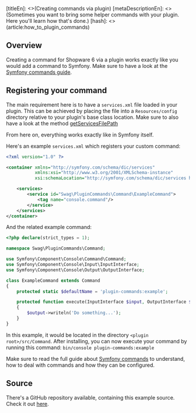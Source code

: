 [titleEn]: <>(Creating commands via plugin)
[metaDescriptionEn]: <>(Sometimes you want to bring some helper commands with your plugin. Here you'll learn how that's done.)
[hash]: <>(article:how_to_plugin_commands)

## Overview

Creating a command for Shopware 6 via a plugin works exactly like you would add a command to Symfony.
Make sure to have a look at the [Symfony commands guide](https://symfony.com/doc/current/console.html#registering-the-command).

## Registering your command

The main requirement here is to have a `services.xml` file loaded in your plugin.
This can be achieved by placing the file into a `Resources/config` directory relative to your plugin's base class location.
Make sure to also have a look at the method [getServicesFilePath](./../60-references-internals/40-plugins/020-plugin-base-class.md#getServicesFilePath)

From here on, everything works exactly like in Symfony itself.

Here's an example `services.xml` which registers your custom command:

```xml
<?xml version="1.0" ?>

<container xmlns="http://symfony.com/schema/dic/services"
           xmlns:xsi="http://www.w3.org/2001/XMLSchema-instance"
           xsi:schemaLocation="http://symfony.com/schema/dic/services http://symfony.com/schema/dic/services/services-1.0.xsd">

    <services>
        <service id="Swag\PluginCommands\Command\ExampleCommand">
            <tag name="console.command"/>
        </service>
    </services>
</container>
```

And the related example command:
```php
<?php declare(strict_types = 1);

namespace Swag\PluginCommands\Command;

use Symfony\Component\Console\Command\Command;
use Symfony\Component\Console\Input\InputInterface;
use Symfony\Component\Console\Output\OutputInterface;

class ExampleCommand extends Command
{
    protected static $defaultName = 'plugin-commands:example';

    protected function execute(InputInterface $input, OutputInterface $output)
    {
        $output->writeln('Do something...');
    }
}
```

In this example, it would be located in the directory `<plugin root>/src/Command`.
After installing, you can now execute your command by running this command: `bin/console plugin-commands:example`

Make sure to read the full guide about [Symfony commands](https://symfony.com/doc/current/console.html) to understand, how to deal with commands and how they can be configured.

## Source

There's a GitHub repository available, containing this example source.
Check it out [here](https://github.com/shopware/swag-docs-plugin-commands).

